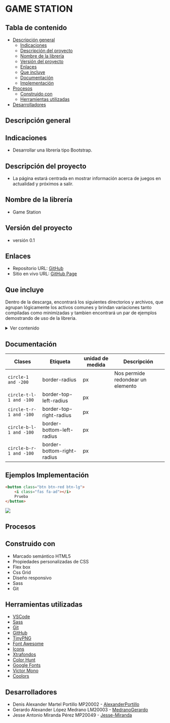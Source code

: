 # GAME STATION

## Tabla de contenido

- [Descripción general](#Descripción-general)
  - [Indicaciones](#Indicaciones)
  - [Descripción del proyecto](#Descripción-del-proyecto)
  - [Nombre de la librería](#Nombre-de-librería)
  - [Versión del proyecto](#Versión-del-proyecto)
  - [Enlaces](#Enlaces)
  - [Que incluye](#que-incluye)
  - [Documentación](#Documentación)
  - [Implementación](#Implementación)
- [Procesos](#Procesos)
  - [Construido con](#Construido-con)
  - [Herramientas utilizadas](#Herramientas-utilizadas)
- [Desarrolladores](#Desarrolladores)

## Descripción general

## Indicaciones

- Desarrollar una librería tipo Bootstrap.

## Descripción del proyecto

- La página estará centrada en mostrar información acerca de juegos en actualidad y próximos a salir.

## Nombre de la librería

- Game Station

## Versión del proyecto

- versión 0.1

## Enlaces

- Repositorio URL: [GitHub](https://github.com/AlexanderPortillo/GameStation.git)
- Sitio en vivo URL: [GitHub Page]()

## Que incluye

Dentro de la descarga, encontrará los siguientes directorios y archivos, que agrupan lógicamente los activos comunes y brindan variaciones tanto compiladas como minimizadas y tambien encontrará un par de ejemplos demostrando de uso de la libreria.

<details>
  <summary>Ver contenido</summary>

```text
GameStation/
├── css/
│   ├── badges.css
│   ├── badges.css.map
│   ├── border-radius.css
│   ├── border-radius.css.map
│   ├── btn.css
│   ├── btn.css.map
│   ├── colors.css
│   ├── colors.css.map
│   ├── flexBox.css
│   ├── flexBox.css.map
│   ├── font-size.css
│   ├── font-size.css.map
│   ├── margin-padding-border.css
│   ├── margin-padding-border.css.map
│   ├── style.css
│   └── style.css.map
└── Html/
    ├── badges.html
    ├── buttons.html
    ├── cards.html
    ├── container.html
    └── row-col.html
```

</details>

## Documentación

| Clases                  | Etiqueta                   | unidad de medida | Descripción                       |
| ----------------------- | -------------------------- | ---------------- | --------------------------------- |
| `circle-1 and -200`     | border-radius              | px               | Nos permide redondear un elemento |
| `circle-t-l-1 and -100` | border-top-left-radius     | px               |                                   |
| `circle-t-r-1 and -100` | border-top-right-radius    | px               |                                   |
| `circle-b-l-1 and -100` | border-bottom-left-radius  | px               |                                   |
| `circle-b-r-1 and -100` | border-bottom-right-radius | px               |                                   |

## Ejemplos Implementación

```Html
<button class="btn btn-red btn-lg">
    <i class="fas fa-ad"></i>
    Prueba
</button>
```

![](./)

## Procesos

## Construido con

- Marcado semántico HTML5
- Propiedades personalizadas de CSS
- Flex box
- Css Grid
- Diseño responsivo
- Sass
- Git

## Herramientas utilizadas

- [VSCode](https://code.visualstudio.com/)
- [Sass](https://sass-lang.com/)
- [Git](https://git-scm.com/)
- [GitHub](https://github.com/)
- [TinyPNG](https://tinypng.com/)
- [Font Awesome](https://fontawesome.com/)
- [Icons](https://iconos8.es/icons/set/ico)
- [Xtrafondos](https://www.xtrafondos.com/)
- [Color Hunt](https://colorhunt.co/)
- [Google Fonts](https://fonts.google.com/)
- [Víctor Mono](https://rubjo.github.io/victor-mono/)
- [Coolors](https://coolors.co/image-picker)

## Desarrolladores

- Denis Alexander Martel Portillo MP20002 - [AlexanderPortillo](https://github.com/AlexanderPortillo)
- Gerardo Alexander López Medrano LM20003 - [MedranoGerardo](https://github.com/MedranoGerardo)
- Jesse Antonio Miranda Pérez MP20049 - [Jesse-Miranda](https://github.com/Jesse-Miranda)
